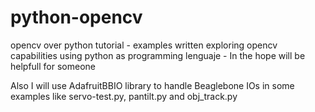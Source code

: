 # python-opencv
opencv over python tutorial - examples written exploring opencv capabilities using python as programming lenguaje - In the hope will be helpfull for someone

Also I will use AdafruitBBIO library to handle Beaglebone IOs in some examples like servo-test.py, pantilt.py and obj_track.py

